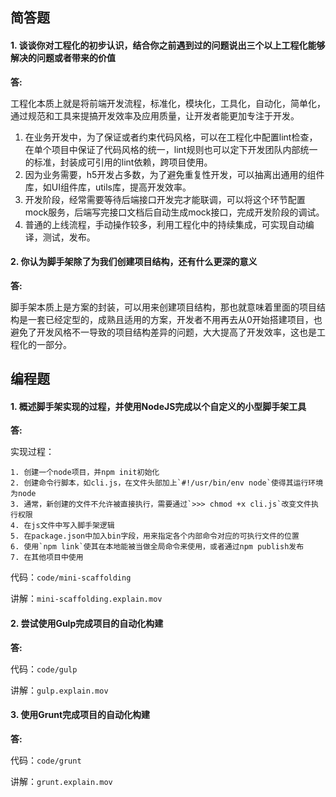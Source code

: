 ## 简答题

#### 1. 谈谈你对工程化的初步认识，结合你之前遇到过的问题说出三个以上工程化能够解决的问题或者带来的价值

**答:** 

工程化本质上就是将前端开发流程，标准化，模块化，工具化，自动化，简单化，通过规范和工具来提搞开发效率及应用质量，让开发者能更加专注于开发。

1. 在业务开发中，为了保证或者约束代码风格，可以在工程化中配置lint检查，在单个项目中保证了代码风格的统一，lint规则也可以定下开发团队内部统一的标准，封装成可引用的lint依赖，跨项目使用。
2. 因为业务需要，h5开发占多数，为了避免重复性开发，可以抽离出通用的组件库，如UI组件库，utils库，提高开发效率。
3. 开发阶段，经常需要等待后端接口开发完才能联调，可以将这个环节配置mock服务，后端写完接口文档后自动生成mock接口，完成开发阶段的调试。
4. 普通的上线流程，手动操作较多，利用工程化中的持续集成，可实现自动编译，测试，发布。



#### 2. 你认为脚手架除了为我们创建项目结构，还有什么更深的意义

**答:**

脚手架本质上是方案的封装，可以用来创建项目结构，那也就意味着里面的项目结构是一套已经定型的，成熟且适用的方案，开发者不用再去从0开始搭建项目，也避免了开发风格不一导致的项目结构差异的问题，大大提高了开发效率，这也是工程化的一部分。



## 编程题

#### 1. 概述脚手架实现的过程，并使用NodeJS完成以个自定义的小型脚手架工具

**答:**

实现过程：

	1. 创建一个node项目，并npm init初始化
 	2. 创建命令行脚本，如cli.js，在文件头部加上`#!/usr/bin/env node`使得其运行环境为node
 	3. 通常，新创建的文件不允许被直接执行，需要通过`>>> chmod +x cli.js`改变文件执行权限
 	4. 在js文件中写入脚手架逻辑
 	5. 在package.json中加入bin字段，用来指定各个内部命令对应的可执行文件的位置
 	6. 使用`npm link`使其在本地能被当做全局命令来使用，或者通过npm publish发布
 	7. 在其他项目中使用

代码：`code/mini-scaffolding`

讲解：`mini-scaffolding.explain.mov`

#### 2. 尝试使用Gulp完成项目的自动化构建

**答:**

代码：`code/gulp`

讲解：`gulp.explain.mov`

#### 3. 使用Grunt完成项目的自动化构建

**答:**

代码：`code/grunt`

讲解：`grunt.explain.mov`




